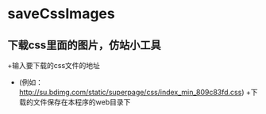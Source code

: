 saveCssImages
=============

下载css里面的图片，仿站小工具
-----------------------------

+输入要下载的css文件的地址
+ (例如：http://su.bdimg.com/static/superpage/css/index_min_809c83fd.css) 
+下载的文件保存在本程序的web目录下